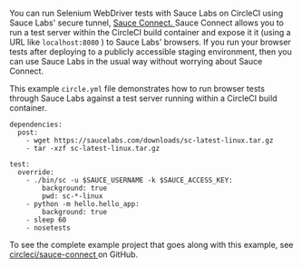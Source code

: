   You can run Selenium WebDriver tests with Sauce Labs on CircleCI using Sauce Labs'
  secure tunnel,
  [
    Sauce Connect.
  ](https://docs.saucelabs.com/reference/sauce-connect/)
  Sauce Connect allows you to run a test server within the CircleCI build container
  and expose it it (using a URL like
  `localhost:8080`
  ) to Sauce Labs' browsers. If you
  run your browser tests after deploying to a publicly accessible staging environment,
  then you can use Sauce Labs in the usual way without worrying about Sauce Connect.

  This example
  `circle.yml`
  file demonstrates how to run browser tests through Sauce Labs against a test
  server running within a CircleCI build container.

```
dependencies:
  post:
    - wget https://saucelabs.com/downloads/sc-latest-linux.tar.gz
    - tar -xzf sc-latest-linux.tar.gz

test:
  override:
    - ./bin/sc -u $SAUCE_USERNAME -k $SAUCE_ACCESS_KEY:
        background: true
        pwd: sc-*-linux
    - python -m hello.hello_app:
        background: true
    - sleep 60
    - nosetests
```

  To see the complete example project that goes along with this example, see
  [
    circleci/sauce-connect
  ](https://github.com/circleci/sauce-connect)
  on GitHub.